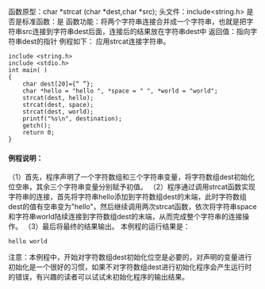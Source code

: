 函数原型：char *strcat (char *dest,char *src);
头文件：include<string.h>
是否是标准函数：是
函数功能：将两个字符串连接合并成一个字符串，也就是把字符串src连接到字符串dest后面，连接后的结果放在字符串dest中
返回值：指向字符串dest的指针
例程如下： 
应用strcat连接字符串。
```  
include <string.h> 
include <stdio.h> 
int main( ) 
{ 
 	char dest[20]={“ ”}; 
    char *hello = "hello ", *space = " ", *world = "world";
 	strcat(dest, hello);
   	strcat(dest, space);
    strcat(dest, world);
   	printf("%s\n", destination);
    getch();
   	return 0; 
}
```
#### 例程说明：
（1）首先，程序声明了一个字符数组和三个字符串变量，将字符数组dest初始化位空串，其余三个字符串变量分别赋予初值。
（2）程序通过调用strcat函数实现字符串的连接，首先将字符串hello添加到字符数组dest的末端，此时字符数组dest的值有空串变为"hello"，然后继续调用两次strcat函数，依次将字符串space和字符串world陆续连接到字符数组dest的末端，从而完成整个字符串的连接操作。
（3）最后将最终的结果输出。
本例程的运行结果是：
```  
hello world
```
注意：本例程中，开始对字符数组dest初始化位空是必要的，对声明的变量进行初始化是一个很好的习惯，如果不对字符数组dest进行初始化程序会产生运行时的错误，有兴趣的读者可以试试未初始化程序的输出结果。